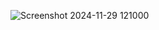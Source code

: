 ![Screenshot 2024-11-29 121000](https://github.com/user-attachments/assets/71da9125-c156-4987-b763-02d80feaf836)

